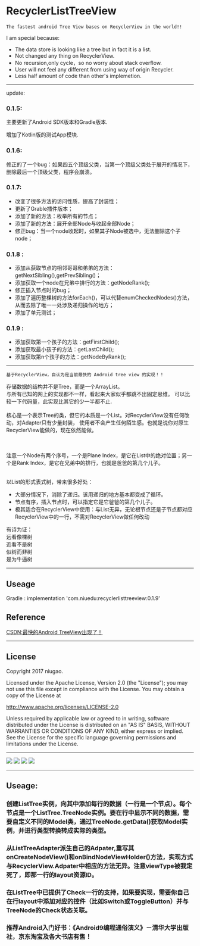 # RecyclerListTreeView

`The fastest android Tree View bases on RecyclerView in the world!!`

I am special because:<br/>
* The data store is looking like a tree but in fact it is a list.<br/>
* Not changed any thing on RecyclerView.<br/>
* No recursion,only cycle，so no worry about stack overflow.<br/>
* User will not feel any different from using way of origin Recycler.<br/>
* Less half amount of code than other's implemetion.<br/>

---
update:
### 0.1.5:
主要更新了Android SDK版本和Gradle版本.

增加了Kotlin版的测试App模块.
### 0.1.6:
修正的了一个bug：如果四五个顶级父类，当第一个顶级父类处于展开的情况下，删除最后一个顶级父类，程序会崩溃。

### 0.1.7:
- 改变了很多方法的访问性质，提高了封装性；
- 更新了Grable插件版本；
- 添加了新的方法：枚举所有的节点；
- 添加了新的方法：展开全部Node与收起全部Node；
- 修正bug：当一个node收起时，如果其子Node被选中，无法删除这个子node；

### 0.1.8 :
- 添加从获取节点的相邻哥哥和弟弟的方法：getNextSibling(),getPrevSibling()；
- 添加获取一个node在兄弟中排行的方法：getNodeRank();
- 修正插入节点时的bug；
- 添加了遍历整棵树的方法forEach()，可以代替enumCheckedNodes()方法，从而去除了唯一一处涉及递归操作的地方；
- 添加了单元测试；

### 0.1.9 :
- 添加获取第一个孩子的方法：getFirstChild();
- 添加获取最小孩子的方法：getLastChild();
- 添加获取第n个孩子的方法：getNodeByRank();

---

`基于RecyclerView，自认为是当前最快的 Android tree view 的实现！！`

存储数据的结构并不是Tree，而是一个ArrayList。<br/>
与所有已知的网上的实现都不一样，看起来大家似乎都跳不出固定思维。
可以比较一下代码量，此实现比其它的少一半都不止.
<br/><br/>
核心是一个表示Tree的类，但它的本质是一个List。对RecyclerView没有任何改动，对Adapter只有少量封装，
使用者不会产生任何陌生感。也就是说你对原生RecyclerView能做的，现在依然能做。

<br/><br/>
注意一个Node有两个序号，一个是Plane Index，是它在List中的绝对位置；另一个是Rank Index，是它在兄弟中的排行，也就是爸爸的第几个儿子。
<br/><br/>

以List的形式表式树，带来很多好处：<br/>
* 大部分情况下，消除了递归。该用递归的地方基本都变成了循环。<br/>
* 节点有序，插入节点时，可以指定它是它爸爸的第几个儿子。<br/>
* 极其适合在RecyclerView中使用：与List无异，无论根节点还是子节点都对应RecyclerView中的一行，不需对RecyclerView做任何改动<br/>

有诗为证：<br/>
远看像棵树<br/>
近看不是树<br/>
似树而非树<br/>
是为牛逼树<br/>

---

## Useage

Gradle : implementation 'com.niuedu:recyclerlisttreeview:0.1.9'

## Reference
[CSDN:最快的Android TreeView出现了！](http://blog.csdn.net/nkmnkm/article/details/78985540)

---

## License

   Copyright 2017 niugao.

Licensed under the Apache License, Version 2.0 (the "License");
you may not use this file except in compliance with the License.
You may obtain a copy of the License at

   http://www.apache.org/licenses/LICENSE-2.0

Unless required by applicable law or agreed to in writing, software
distributed under the License is distributed on an "AS IS" BASIS,
WITHOUT WARRANTIES OR CONDITIONS OF ANY KIND, either express or implied.
See the License for the specific language governing permissions and
limitations under the License.

---

![](https://github.com/niugao/RecyclerListTreeView/blob/master/snapshots/1.png)
![](https://github.com/niugao/RecyclerListTreeView/blob/master/snapshots/2.png)
![](https://github.com/niugao/RecyclerListTreeView/blob/master/snapshots/3.png)
![](https://github.com/niugao/RecyclerListTreeView/blob/master/snapshots/4.png)

---

## Useage:<br/>
### 创建ListTree实例，向其中添加每行的数据（一行是一个节点）。每个节点是一个ListTree.TreeNode实例。要在行中显示不同的数据，需要自定义不同的Model类，通过TreeNode.getData()获取Model实例，并进行类型转换转成实际的类型。
### 从ListTreeAdapter派生自己的Adpater,重写其onCreateNodeView()和onBindNodeViewHolder()方法，实现方式与RecyclerView.Adpater中相应的方法无异。注意viewType被我定死了，即那一行的layout资源ID。
### 在ListTree中已提供了Check一行的支持，如果要实现，需要你自己在行layout中添加对应的控件（比如Switch或ToggleButton）并与TreeNode的Check状态关联。
### 推荐Android入门好书：《Android9编程通俗演义》－清华大学出版社，京东淘宝及各大书店有售！



